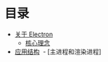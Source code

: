 # 目录
- [关于 Electron](https://github.com/ArcherGrey/study/blob/master/JavaScript/electron/about.md)
  - [核心理念](https://github.com/ArcherGrey/study/blob/master/JavaScript/electron/about.md)
- [应用结构](https://github.com/ArcherGrey/study/blob/master/JavaScript/electron/ApplicationArchitecture.md)
  - [主进程和渲染进程]


